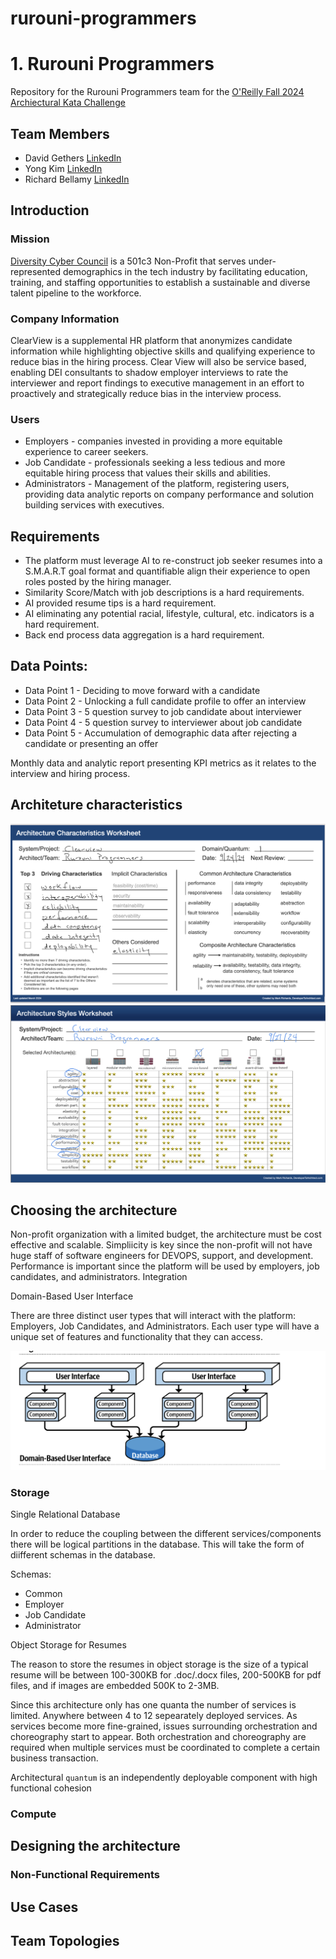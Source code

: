 # rurouni-programmers

# 1. Rurouni Programmers
Repository for the Rurouni Programmers team for the [O'Reilly Fall 2024 Archiectural Kata Challenge](https://learning.oreilly.com/live-events/architectural-katas-fall-2024/0642572006974/)

## Team Members
- David Gethers [LinkedIn]()
- Yong Kim [LinkedIn]()
- Richard Bellamy [LinkedIn]()

## Introduction

### Mission

[Diversity Cyber Council](https://www.diversitycybercouncil.com/) is a 501c3 Non-Profit that
serves under-represented demographics in the tech industry by facilitating education, training,
and staffing opportunities to establish a sustainable and diverse talent pipeline to the workforce.

### Company Information
ClearView is a supplemental HR platform that anonymizes candidate
information while highlighting objective skills and qualifying experience to reduce bias in the
hiring process. Clear View will also be service based, enabling DEI consultants to shadow
employer interviews to rate the interviewer and report findings to executive management in an
effort to proactively and strategically reduce bias in the interview process.

### Users
* Employers - companies invested in providing a more equitable experience to career seekers.
* Job Candidate - professionals seeking a less tedious and more equitable hiring process
  that values their skills and abilities.
* Administrators - Management of the platform, registering users, providing data analytic
  reports on company performance and solution building services with executives.

## Requirements
* The platform must leverage AI to re-construct job seeker resumes into a S.M.A.R.T goal
  format and quantifiable align their experience to open roles posted by the hiring
  manager.
* Similarity Score/Match with job descriptions is a hard requirements.
* AI provided resume tips is a hard requirement.
* AI eliminating any potential racial, lifestyle, cultural, etc. indicators is a hard requirement.
* Back end process data aggregation is a hard requirement.

## Data Points:
* Data Point 1 - Deciding to move forward with a candidate
* Data Point 2 - Unlocking a full candidate profile to offer an interview
* Data Point 3 - 5 question survey to job candidate about interviewer
* Data Point 4 - 5 question survey to interviewer about job candidate
* Data Point 5 - Accumulation of demographic data after rejecting a candidate or
presenting an offer

Monthly data and analytic report presenting KPI metrics as it relates to the interview and hiring
process.

## Architeture characteristics

<img src="images/architecture-characteristics-worksheet.png">
<img src="images/architecture-styles-worksheet-v2.png">

## Choosing the architecture

Non-profit organization with a limited budget, the architecture must be cost effective and scalable.
Simpliicity is key since the non-profit will not have huge staff of software engineers for DEVOPS, support, and development.
Performance is important since the platform will be used by employers, job candidates, and administrators.
Integration

Domain-Based User Interface

There are three distinct user types that will interact with the platform: Employers, Job Candidates, and Administrators.
Each user type will have a unique set of features and functionality that they can access.

<img src="images/domain-based-user-interface.png">

### Storage

Single Relational Database

In order to reduce the coupling between the different services/components there will be logical partitions in the database.
This will take the form of diifferent schemas in the database.

Schemas:
* Common
* Employer
* Job Candidate
* Administrator

Object Storage for Resumes

The reason to store the resumes in object storage is the size of a typical resume will be between 100-300KB for .doc/.docx files, 
200-500KB for pdf files, and if images are embedded 500K to 2-3MB.


Since this architecture only has one quanta the number of services is limited. Anywhere between 4 to 12 sepearately deployed services.
As services become more fine-grained, issues surrounding orchestration and choreography start to appear. Both orchestration and choreography 
are required when multiple services must be coordinated to complete a certain business transaction.

Architectural `quantum` is an independently deployable component with high functional cohesion

### Compute

## Designing the architecture

### Non-Functional Requirements

## Use Cases

## Team Topologies